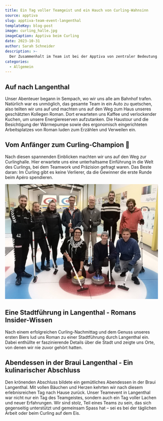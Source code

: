 ```yaml
---
title: Ein Tag voller Teamgeist und ein Hauch von Curling-Wahnsinn
source: apptiva
slug: apptiva-team-event-langenthal
templateKey: blog-post
image: curling_halle.jpg
imageCaption: Apptiva beim Curling
date: 2023-10-31
author: Sarah Schneider
description: >-
  Der Zusammenhalt im Team ist bei der Apptiva von zentraler Bedeutung. Wer uns bereits etwas kennt, der weiss, dass wir nebst einer hierarchielosen Unternehmensform auch zu 100 % von zu Hause aus arbeiten können. Um den Austausch untereinander zu fördern, organisieren wir wann immer möglich ein gemeinsames Beisammensein. Diesmal wieder in der Form eines Teamevents – und zwar im schönen Langenthal.
categories:
  - Allgemein
---
```


## Auf nach Langenthal

Unser Abenteuer begann in Sempach, wo wir uns alle am Bahnhof trafen. Natürlich war es unmöglich, das gesamte Team in ein Auto zu quetschen, also teilten wir uns auf und machten uns auf den Weg zum Haus unseres geschätzten Kollegen Roman. Dort erwarteten uns Kaffee und verlockender Kuchen, um unsere Energiereserven aufzutanken. Die Haustour und die Besichtigung der Wärmepumpe sowie des ergonomisch eingerichteten Arbeitsplatzes von Roman luden zum Erzählen und Verweilen ein.

## Vom Anfänger zum Curling-Champion 🥌

Nach diesen spannenden Einblicken machten wir uns auf den Weg zur Curlinghalle. Hier erwartete uns eine unterhaltsame Einführung in die Welt des Curlings, bei dem Teamwork und Präzision gefragt waren. Das Beste daran: Im Curling gibt es keine Verlierer, da die Gewinner die erste Runde beim Apéro spendieren.

![Apptiva Curling Team](./curling.jpg 'Apptiva Curling Team')

## Eine Stadtführung in Langenthal - Romans Insider-Wissen

Nach einem erfolgreichen Curling-Nachmittag und dem Genuss unseres ersten Biers lud uns Roman zu einer Stadtführung durch Langenthal ein. Dabei enthüllte er faszinierende Details über die Stadt und zeigte uns Orte, von denen wir nie zuvor gehört hatten.

## Abendessen in der Braui Langenthal - Ein kulinarischer Abschluss

Den krönenden Abschluss bildete ein gemütliches Abendessen in der Braui Langenthal. Mit vollen Bäuchen und Herzen kehrten wir nach diesem erlebnisreichen Tag nach Hause zurück.
Unser Teamevent in Langenthal war nicht nur ein Tag des Teamgeistes, sondern auch ein Tag voller Lachen und neuer Erfahrungen. Wir sind stolz, Teil eines Teams zu sein, das sich gegenseitig unterstützt und gemeinsam Spass hat – sei es bei der täglichen Arbeit oder beim Curling auf dem Eis.
